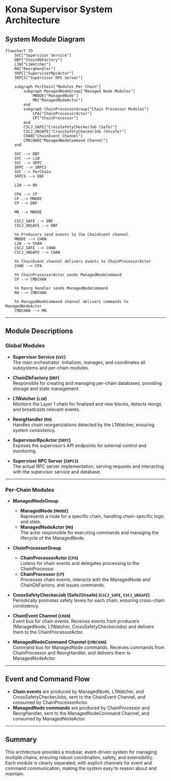 # Kona Supervisor System Architecture

## System Module Diagram

```mermaid
flowchart TD
    SVC["Supervisor Service"]
    DBF["ChainDbFactory"]
    L1W["L1Watcher"]
    RH["ReorgHandler"]
    SRPC["SupervisorRpcActor"]
    SRPCS["Supervisor RPC Server"]

    subgraph PerChain["Modules Per Chain"]
        subgraph ManagedNodeGroup["Managed Node Modules"]
            MNODE["ManagedNode"]
            MN["ManagedNodeActor"]
        end
        subgraph ChainProcessorGroup["Chain Processor Modules"]
            CPA["ChainProcessorActor"]
            CP["ChainProcessor"]
        end
        CSCJ_SAFE["CrossSafetyCheckerJob (Safe)"]
        CSCJ_UNSAFE["CrossSafetyCheckerJob (Unsafe)"]
        CHAN["ChainEvent Channel"]
        CMDCHAN["ManagedNodeCommand Channel"]
    end

    SVC --> DBF
    SVC --> L1W
    SVC --> SRPC
    SRPC --> SRPCS
    SVC --> PerChain
    SRPCS --> DBF

    L1W --> RH

    CPA --> CP
    CP --> MNODE
    CP --> DBF

    MN --> MNODE

    CSCJ_SAFE --> DBF
    CSCJ_UNSAFE --> DBF

    %% Producers send events to the ChainEvent channel
    MNODE --> CHAN
    L1W --> CHAN
    CSCJ_SAFE --> CHAN
    CSCJ_UNSAFE --> CHAN

    %% ChainEvent channel delivers events to ChainProcessorActor
    CHAN --> CPA

    %% ChainProcessorActor sends ManagedNodeCommand
    CP --> CMDCHAN

    %% Reorg Handler sends ManagedNodeCommand
    RH --> CMDCHAN

    %% ManagedNodeCommand channel delivers commands to ManagedNodeActor
    CMDCHAN --> MN
```

---

## Module Descriptions

### **Global Modules**

- **Supervisor Service (`SVC`)**  
  The main orchestrator. Initializes, manages, and coordinates all subsystems and per-chain modules.

- **ChainDbFactory (`DBF`)**  
  Responsible for creating and managing per-chain databases, providing storage and state management.

- **L1Watcher (`L1W`)**  
  Monitors the Layer 1 chain for finalized and new blocks, detects reorgs and broadcasts relevant events.

- **ReorgHandler (`RH`)**  
  Handles chain reorganizations detected by the L1Watcher, ensuring system consistency.

- **SupervisorRpcActor (`SRPC`)**  
  Exposes the supervisor’s API endpoints for external control and monitoring.

- **Supervisor RPC Server (`SRPCS`)**  
  The actual RPC server implementation, serving requests and interacting with the supervisor service and database.

---

### **Per-Chain Modules**

- **ManagedNodeGroup**
  - **ManagedNode (`MNODE`)**  
    Represents a node for a specific chain, handling chain-specific logic and state.
  - **ManagedNodeActor (`MN`)**  
    The actor responsible for executing commands and managing the lifecycle of the ManagedNode.

- **ChainProcessorGroup**
  - **ChainProcessorActor (`CPA`)**  
    Listens for chain events and delegates processing to the ChainProcessor.
  - **ChainProcessor (`CP`)**  
    Processes chain events, interacts with the ManagedNode and ChainDbFactory, and issues commands.

- **CrossSafetyCheckerJob (Safe/Unsafe) (`CSCJ_SAFE`, `CSCJ_UNSAFE`)**  
  Periodically promotes safety levels for each chain, ensuring cross-chain consistency.

- **ChainEvent Channel (`CHAN`)**  
  Event bus for chain events. Receives events from producers (ManagedNode, L1Watcher, CrossSafetyCheckerJobs) and delivers them to the ChainProcessorActor.

- **ManagedNodeCommand Channel (`CMDCHAN`)**  
  Command bus for ManagedNode commands. Receives commands from ChainProcessor and ReorgHandler, and delivers them to ManagedNodeActor.

---

## **Event and Command Flow**

- **Chain events** are produced by ManagedNode, L1Watcher, and CrossSafetyCheckerJobs, sent to the ChainEvent Channel, and consumed by ChainProcessorActor.
- **ManagedNode commands** are produced by ChainProcessor and ReorgHandler, sent to the ManagedNodeCommand Channel, and consumed by ManagedNodeActor.

---

## **Summary**

This architecture provides a modular, event-driven system for managing multiple chains, ensuring robust coordination, safety, and extensibility.  
Each module is clearly separated, with explicit channels for event and command communication, making the system easy to reason about and maintain.
